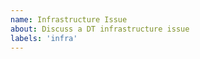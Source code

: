 ```yaml
---
name: Infrastructure Issue
about: Discuss a DT infrastructure issue
labels: 'infra'
---
```


<!-- 
Is something wrong with CI or publishing infrastructure?

- Check the [Infrastructure status updates](https://github.com/DefinitelyTyped/DefinitelyTyped/issues/44317) thread for known issues.
- Leave a message on the [DefinitelyTyped channel in the TypeScript Community Discord](https://discord.gg/typescript).

-->
